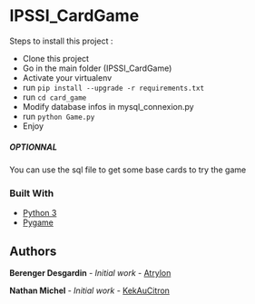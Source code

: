 # IPSSI_CardGame

Steps to install this project :

* Clone this project
* Go in the main folder (IPSSI_CardGame)
* Activate your virtualenv
* run ``pip install --upgrade -r requirements.txt``
* run ``cd card_game`` 
* Modify database infos in mysql_connexion.py
* run ```python Game.py```
* Enjoy


##### OPTIONNAL
You can use the sql file to get some base cards to try the game


### Built With
* [Python 3](https://www.python.org)
* [Pygame](https://www.pygame.org/news)


## Authors
**Berenger Desgardin** - *Initial work* - [Atrylon](https://gihub.com/Atrylon)

**Nathan Michel** - *Initial work* - [KekAuCitron](https://github.com/KekAuCitron)
